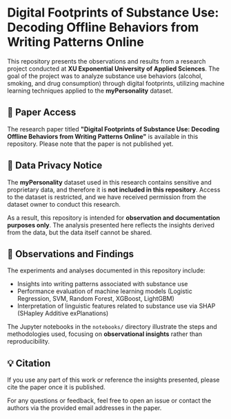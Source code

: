 # Digital Footprints of Substance Use: Decoding Offline Behaviors from Writing Patterns Online

This repository presents the observations and results from a research project conducted at **XU Exponential University of Applied Sciences**. The goal of the project was to analyze substance use behaviors (alcohol, smoking, and drug consumption) through digital footprints, utilizing machine learning techniques applied to the **myPersonality** dataset.

## 📄 Paper Access
The research paper titled **"Digital Footprints of Substance Use: Decoding Offline Behaviors from Writing Patterns Online"** is available in this repository. Please note that the paper is not published yet.

## 🛑 Data Privacy Notice
The **myPersonality** dataset used in this research contains sensitive and proprietary data, and therefore it is **not included in this repository**. Access to the dataset is restricted, and we have received permission from the dataset owner to conduct this research. 

As a result, this repository is intended for **observation and documentation purposes only**. The analysis presented here reflects the insights derived from the data, but the data itself cannot be shared.

## 📝 Observations and Findings
The experiments and analyses documented in this repository include:
- Insights into writing patterns associated with substance use
- Performance evaluation of machine learning models (Logistic Regression, SVM, Random Forest, XGBoost, LightGBM)
- Interpretation of linguistic features related to substance use via SHAP (SHapley Additive exPlanations)

The Jupyter notebooks in the `notebooks/` directory illustrate the steps and methodologies used, focusing on **observational insights** rather than reproducibility.

## 💡 Citation
If you use any part of this work or reference the insights presented, please cite the paper once it is published.

For any questions or feedback, feel free to open an issue or contact the authors via the provided email addresses in the paper.


